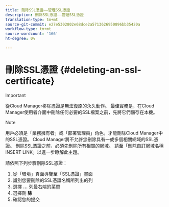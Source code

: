 ```yaml
---
title: 刪除SSL憑證——管理SSL憑證
description: 刪除SSL憑證——管理SSL憑證
translation-type: tm+mt
source-git-commit: e27e5302802e68dce2a5713626950896bb35420a
workflow-type: tm+mt
source-wordcount: '166'
ht-degree: 0%

---
```



# 刪除SSL憑證 {#deleting-an-ssl-certificate}

>[!IMPORTANT]
>從Cloud Manager移除憑證是無法復原的永久動作。 最佳實務是，在Cloud Manager使用者介面中刪除任何必要的SSL檔案之前，先將它們儲存在本機。

>[!NOTE]
>用戶必須是「業務擁有者」或「部署管理員」角色，才能刪除Cloud Manager中的SSL憑證。 Cloud Manager將不允許您刪除具有一或多個相關網域的SSL憑證。  刪除SSL憑證之前，必須先刪除所有相關的網域。 請至「刪除自訂網域名稱INSERT LINK」以進一步瞭解此主題。

請依照下列步驟刪除SSL憑證：

1. 從「環境」頁面導覽至「SSL憑證」畫面
1. 識別您要刪除的SSL憑證名稱所列出的列
1. 選擇 **...** 列最右端的菜單
1. 選擇刪 **除**
1. 確認您的提交
